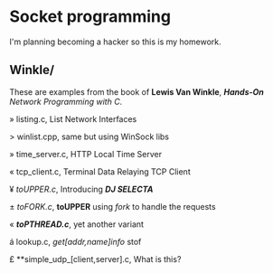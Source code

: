 # Socket programming
I'm planning becoming a hacker so this is my homework.
## Winkle/
These are examples from the book of **Lewis Van Winkle**,
***Hands-On** Network Programming with C*.

» listing.c, List Network Interfaces

\> winlist.cpp, same but using WinSock libs

» time_server.c, HTTP Local Time Server

« tcp_client.c, Terminal Data Relaying TCP Client

¥ *toUPPER.c*, Introducing ***DJ SELECTA***

± *toFORK.c*, **toUPPER** using *fork* to handle the requests

« ***toPTHREAD.c***, yet another variant

á lookup.c, *get[addr,name]info* stof

£ **simple_udp_[client,server].c, What is this?
